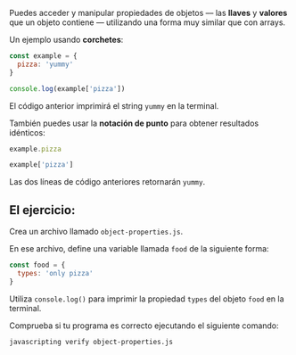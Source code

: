Puedes acceder y manipular propiedades de objetos –– las **llaves** y **valores** que un objeto contiene –– utilizando una forma muy similar que con arrays. 

Un ejemplo usando **corchetes**:

```js
const example = {
  pizza: 'yummy'
}

console.log(example['pizza'])
```

El código anterior imprimirá el string `yummy` en la terminal.

También puedes usar la **notación de punto** para obtener resultados idénticos:

```js
example.pizza

example['pizza']
```

Las dos líneas de código anteriores retornarán `yummy`.

## El ejercicio:

Crea un archivo llamado `object-properties.js`.

En ese archivo, define una variable llamada `food` de la siguiente forma:

```js
const food = {
  types: 'only pizza'
}
```

Utiliza `console.log()` para imprimir la propiedad `types` del objeto `food` en la terminal.

Comprueba si tu programa es correcto ejecutando el siguiente comando:

```bash
javascripting verify object-properties.js
```
